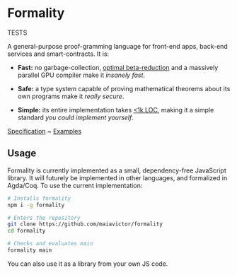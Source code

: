 # Formality

TESTS

A general-purpose proof-gramming language for front-end apps, back-end services and smart-contracts. It is:

- **Fast:** no garbage-collection, [optimal beta-reduction](https://medium.com/@maiavictor/solving-the-mystery-behind-abstract-algorithms-magical-optimizations-144225164b07) and a massively parallel GPU compiler make it *insanely fast*.

- **Safe:** a type system capable of proving mathematical theorems about its own programs make it *really secure*.

- **Simple:** its entire implementation takes [<1k LOC](javascript/formality.js), making it a simple standard *you could implement yourself*.

[Specification](spec.md) ~ [Examples](stdlib.fm)

## Usage

Formality is currently implemented as a small, dependency-free JavaScript library. It will futurely be implemented in other languages, and formalized in Agda/Coq. To use the current implementation:

```bash
# Installs formality
npm i -g formality

# Enters the repository
git clone https://github.com/maiavictor/formality
cd formality

# Checks and evaluates main
formality main
```

You can also use it as a library from your own JS code.
